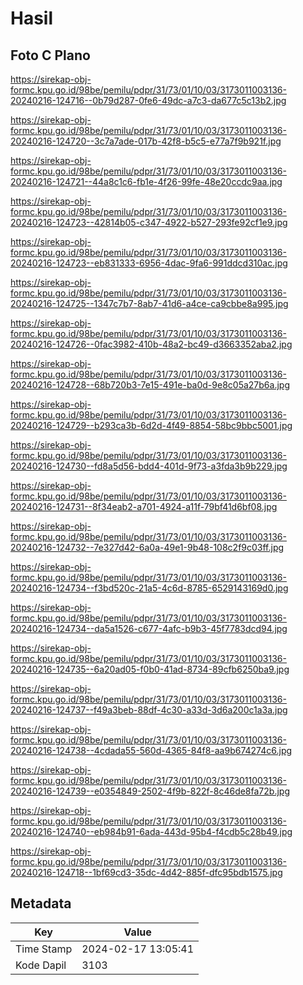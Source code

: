 # Hasil

## Foto C Plano

https://sirekap-obj-formc.kpu.go.id/98be/pemilu/pdpr/31/73/01/10/03/3173011003136-20240216-124716--0b79d287-0fe6-49dc-a7c3-da677c5c13b2.jpg

https://sirekap-obj-formc.kpu.go.id/98be/pemilu/pdpr/31/73/01/10/03/3173011003136-20240216-124720--3c7a7ade-017b-42f8-b5c5-e77a7f9b921f.jpg

https://sirekap-obj-formc.kpu.go.id/98be/pemilu/pdpr/31/73/01/10/03/3173011003136-20240216-124721--44a8c1c6-fb1e-4f26-99fe-48e20ccdc9aa.jpg

https://sirekap-obj-formc.kpu.go.id/98be/pemilu/pdpr/31/73/01/10/03/3173011003136-20240216-124723--42814b05-c347-4922-b527-293fe92cf1e9.jpg

https://sirekap-obj-formc.kpu.go.id/98be/pemilu/pdpr/31/73/01/10/03/3173011003136-20240216-124723--eb831333-6956-4dac-9fa6-991ddcd310ac.jpg

https://sirekap-obj-formc.kpu.go.id/98be/pemilu/pdpr/31/73/01/10/03/3173011003136-20240216-124725--1347c7b7-8ab7-41d6-a4ce-ca9cbbe8a995.jpg

https://sirekap-obj-formc.kpu.go.id/98be/pemilu/pdpr/31/73/01/10/03/3173011003136-20240216-124726--0fac3982-410b-48a2-bc49-d3663352aba2.jpg

https://sirekap-obj-formc.kpu.go.id/98be/pemilu/pdpr/31/73/01/10/03/3173011003136-20240216-124728--68b720b3-7e15-491e-ba0d-9e8c05a27b6a.jpg

https://sirekap-obj-formc.kpu.go.id/98be/pemilu/pdpr/31/73/01/10/03/3173011003136-20240216-124729--b293ca3b-6d2d-4f49-8854-58bc9bbc5001.jpg

https://sirekap-obj-formc.kpu.go.id/98be/pemilu/pdpr/31/73/01/10/03/3173011003136-20240216-124730--fd8a5d56-bdd4-401d-9f73-a3fda3b9b229.jpg

https://sirekap-obj-formc.kpu.go.id/98be/pemilu/pdpr/31/73/01/10/03/3173011003136-20240216-124731--8f34eab2-a701-4924-a11f-79bf41d6bf08.jpg

https://sirekap-obj-formc.kpu.go.id/98be/pemilu/pdpr/31/73/01/10/03/3173011003136-20240216-124732--7e327d42-6a0a-49e1-9b48-108c2f9c03ff.jpg

https://sirekap-obj-formc.kpu.go.id/98be/pemilu/pdpr/31/73/01/10/03/3173011003136-20240216-124734--f3bd520c-21a5-4c6d-8785-6529143169d0.jpg

https://sirekap-obj-formc.kpu.go.id/98be/pemilu/pdpr/31/73/01/10/03/3173011003136-20240216-124734--da5a1526-c677-4afc-b9b3-45f7783dcd94.jpg

https://sirekap-obj-formc.kpu.go.id/98be/pemilu/pdpr/31/73/01/10/03/3173011003136-20240216-124735--6a20ad05-f0b0-41ad-8734-89cfb6250ba9.jpg

https://sirekap-obj-formc.kpu.go.id/98be/pemilu/pdpr/31/73/01/10/03/3173011003136-20240216-124737--f49a3beb-88df-4c30-a33d-3d6a200c1a3a.jpg

https://sirekap-obj-formc.kpu.go.id/98be/pemilu/pdpr/31/73/01/10/03/3173011003136-20240216-124738--4cdada55-560d-4365-84f8-aa9b674274c6.jpg

https://sirekap-obj-formc.kpu.go.id/98be/pemilu/pdpr/31/73/01/10/03/3173011003136-20240216-124739--e0354849-2502-4f9b-822f-8c46de8fa72b.jpg

https://sirekap-obj-formc.kpu.go.id/98be/pemilu/pdpr/31/73/01/10/03/3173011003136-20240216-124740--eb984b91-6ada-443d-95b4-f4cdb5c28b49.jpg

https://sirekap-obj-formc.kpu.go.id/98be/pemilu/pdpr/31/73/01/10/03/3173011003136-20240216-124718--1bf69cd3-35dc-4d42-885f-dfc95bdb1575.jpg


## Metadata

| Key        | Value               |
| ---------- | ------------------- |
| Time Stamp | 2024-02-17 13:05:41 |
| Kode Dapil | 3103                |



